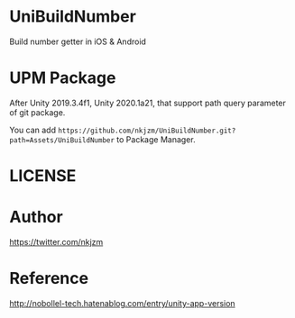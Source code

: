 # UniBuildNumber

Build number getter in iOS & Android

# UPM Package

After Unity 2019.3.4f1, Unity 2020.1a21, that support path query parameter of git package. 

You can add `https://github.com/nkjzm/UniBuildNumber.git?path=Assets/UniBuildNumber` to Package Manager.

# LICENSE


# Author

https://twitter.com/nkjzm

# Reference

http://nobollel-tech.hatenablog.com/entry/unity-app-version
